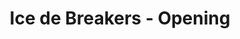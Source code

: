 ---
layout: videojs
title: Ice de Breakers - Opening
description: >+
    Translation by @sasori39883522
lang: en
plink: https://hinatacampaign.github.io/ice-de-breakers-op.html
subtitles: 日向坂46ICE DE BREAKERSOPムービーアイスボックス字幕付き.en.vtt
video_url: https://youtu.be/u_63A-JtORU
thumbnail: https://i.ytimg.com/vi/u_63A-JtORU/maxresdefault.jpg
upload_date: 2024-04-01
related_links:
- path: /ice-de-breakers-01.html
  label: Episode 1
- path: /ice-de-breakers-02.html
  label: Episode 2
- path: /ice-de-breakers-03.html
  label: Episode 3
- path: /ice-de-breakers-04.html
  label: Episode 4
- path: /ice-de-breakers-05.html
  label: Episode 5
---